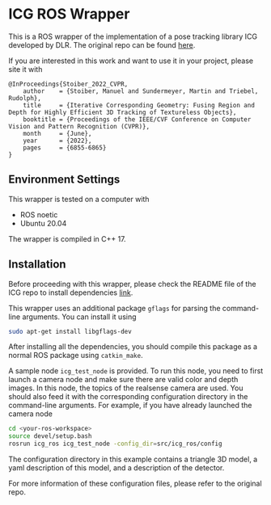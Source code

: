# ICG ROS Wrapper

This is a ROS wrapper of the implementation of a pose tracking
library ICG developed by DLR. The original repo can be found [here](https://github.com/DLR-RM/3DObjectTracking/tree/master/ICG).

If you are interested in this work and want to use it in your project, please site it with
```text
@InProceedings{Stoiber_2022_CVPR,
    author    = {Stoiber, Manuel and Sundermeyer, Martin and Triebel, Rudolph},
    title     = {Iterative Corresponding Geometry: Fusing Region and Depth for Highly Efficient 3D Tracking of Textureless Objects},
    booktitle = {Proceedings of the IEEE/CVF Conference on Computer Vision and Pattern Recognition (CVPR)},
    month     = {June},
    year      = {2022},
    pages     = {6855-6865}
}
```

## Environment Settings

This wrapper is tested on a computer with
- ROS noetic
- Ubuntu 20.04

The wrapper is compiled in C++ 17.

## Installation

Before proceeding with this wrapper, please check the README file of the ICG repo to install dependencies [link](https://github.com/DLR-RM/3DObjectTracking/blob/master/ICG/readme.md#build).

This wrapper uses an additional package `gflags` for parsing the command-line arguments.
You can install it using 
```bash
sudo apt-get install libgflags-dev
```

After installing all the dependencies, you should compile this package as 
a normal ROS package using `catkin_make`.

A sample node `icg_test_node` is provided. To run this node, you need to first
launch a camera node and make sure there are valid color and depth images. In this node, 
the topics of the realsense camera are used. You should also feed it with
the corresponding configuration directory in the command-line arguments. For example, if you 
have already launched the camera node
```bash
cd <your-ros-workspace>
source devel/setup.bash
rosrun icg_ros icg_test_node -config_dir=src/icg_ros/config
```
The configuration directory in this example contains a triangle 3D model, 
a yaml description of this model, and a description of the detector.

For more information of these configuration files, please refer to the original
repo.
